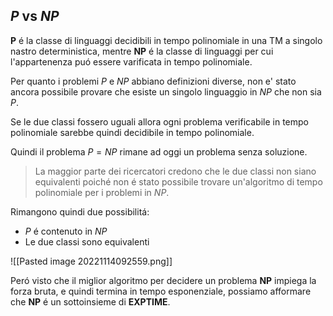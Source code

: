 ## $P$ vs $NP$
**P** é la classe di linguaggi decidibili in tempo polinomiale in una TM a singolo nastro deterministica, mentre **NP** é la classe di linguaggi per cui l'appartenenza puó essere varificata in tempo polinomiale.

Per quanto i problemi $P$ e $NP$ abbiano definizioni diverse, non e' stato ancora possibile provare che esiste un singolo linguaggio in $NP$ che non sia $P$.

Se le due classi fossero uguali allora ogni problema verificabile in tempo polinomiale sarebbe quindi decidibile in tempo polinomiale.

Quindi il problema $P=NP$ rimane ad oggi un problema senza soluzione.

> La maggior parte dei ricercatori credono che le due classi non siano equivalenti poiché non é stato possibile trovare un'algoritmo di tempo polinomiale per i problemi in $NP$. 

Rimangono quindi due possibilitá:
- $P$ é contenuto in $NP$
- Le due classi sono equivalenti

![[Pasted image 20221114092559.png]]

Peró visto che il miglior algoritmo per decidere un problema **NP** impiega la forza bruta, e quindi termina in tempo esponenziale, possiamo afformare che **NP** é un sottoinsieme di **EXPTIME**.
